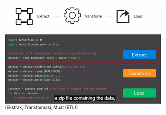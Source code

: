 ![ca3cf25fe1c2bd1a1f143950626ed822.png](../../../../_resources/ca3cf25fe1c2bd1a1f143950626ed822.png)
![c0f6fe9570c47c072c81b74875efb02b.png](../../../../_resources/c0f6fe9570c47c072c81b74875efb02b.png)
(Ekstrak, Transformasi, Muat (ETL))